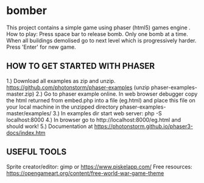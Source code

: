 # bomber
This project contains a simple game using phaser (html5) games engine .
How to play:
Press space bar to release bomb.
Only one bomb at a time.
When all buildings demolised go to next level which is progressively harder.
Press 'Enter' for new game.


HOW TO GET STARTED WITH PHASER
------------------------------

1.)    Download all examples as zip and unzip.
https://github.com/photonstorm/phaser-examples
(unzip phaser-examples-master.zip)
2.)    Go to phaser example online. In web browser debugger copy the html returned from embed.php
into a file (eg.html) and place this file on your local machine in the unzipped directory
 phaser-examples-master/examples/
3.)    In examples dir start web server: php -S localhost:8000
4.)    In browser go to http://localhost:8000/eg.html and should work!
5.)    Documentation at https://photonstorm.github.io/phaser3-docs/index.htm

USEFUL TOOLS
------------

Sprite creator/editor: gimp or https://www.piskelapp.com/
Free resources:  https://opengameart.org/content/free-world-war-game-theme
